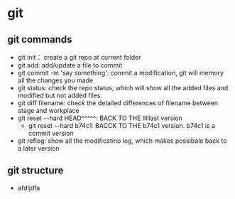 # git 

## git commands

- git init： create a git repo at current folder
- git add: add/update a file to commit 
- git commit -m 'say something': commit a modification, git will memory all the changes you made
- git status: check the repo status, which will show all the added files and modified but not added files.
- git diff filename: check the detailed differences of filename between stage and workplace
- git reset --hard HEAD^^^^^: BACK TO THE lllllast version
  - git reset --hard b74c1: BACCK TO THE b74c1 version. b74c1 is a commit version
- git reflog: show all the modificatino log, which makes possibale back to a later version

## git structure
- afdljdfa